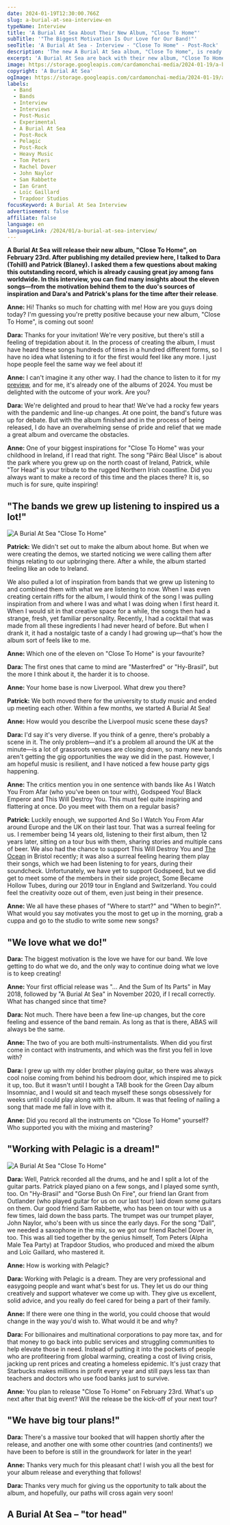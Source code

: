 ```yaml
---
date: 2024-01-19T12:30:00.766Z
slug: a-burial-at-sea-interview-en
typeName: Interview
title: 'A Burial At Sea About Their New Album, "Close To Home"'
subTitle: '"The Biggest Motivation Is Our Love for Our Band!"'
seoTitle: 'A Burial At Sea - Interview - "Close To Home" - Post-Rock'
description: 'The new A Burial At Sea album, "Close To Home", is ready! Read my interview with Dara and Patrick and get all the insights!'
excerpt: 'A Burial At Sea are back with their new album, "Close To Home"! I had the chance to interview Dara and Patrick. We talked about their creative process, the album concept and their tour plans. Get all the details here!'
image: https://storage.googleapis.com/cardamonchai-media/2024-01-19/a-burial-at-sea-interview-soundsvegan-com-jpg-imagine-e8e8e8_9f9f9f_1024_768/640.webp
copyright: 'A Burial At Sea'
ogImage: https://storage.googleapis.com/cardamonchai-media/2024-01-19/a-burial-at-sea-interview-soundsvegan-com-og-jpg-imagine-e8e8e8_a5a5a5_1200_628/640.webp
labels:
  - Band
  - Bands
  - Interview
  - Interviews
  - Post-Music
  - Experimental
  - A Burial At Sea
  - Post-Rock
  - Pelagic
  - Post-Rock
  - Heavy Music
  - Tom Peters
  - Rachel Dover
  - John Naylor
  - Sam Rabbette
  - Ian Grant
  - Loïc Gaillard
  - Trapdoor Studios
focusKeyword: A Burial At Sea Interview
advertisement: false
affiliate: false
language: en
languageLink: /2024/01/a-burial-at-sea-interview/
---
```


**A Burial At Sea will release their new album, "Close To Home", on February 23rd. After publishing my detailed preview here, I talked to Dara (Tohill) and Patrick (Blaney). I asked them a few questions about making this outstanding record, which is already causing great joy among fans worldwide. In this interview, you can find many insights about the eleven songs—from the motivation behind them to the duo's sources of inspiration and Dara's and Patrick's plans for the time after their release**.

**Anne:** Hi! Thanks so much for chatting with me! How are you guys doing today? I'm guessing you're pretty positive because your new album, "Close To Home", is coming out soon!

**Dara:** Thanks for your invitation! We're very positive, but there's still a feeling of trepidation about it. In the process of creating the album, I must have heard these songs hundreds of times in a hundred different forms, so I have no idea what listening to it for the first would feel like any more. I just hope people feel the same way we feel about it!

**Anne:** I can't imagine it any other way. I had the chance to listen to it for my [preview](/2023/12/a-burial-at-sea-close-to-home-en/), and for me, it's already one of the albums of 2024. You must be delighted with the outcome of your work. Are you?

**Dara:** We're delighted and proud to hear that! We've had a rocky few years with the pandemic and line-up changes. At one point, the band's future was up for debate. But with the album finished and in the process of being released, I do have an overwhelming sense of pride and relief that we made a great album and overcame the obstacles.

**Anne:** One of your biggest inspirations for "Close To Home" was your childhood in Ireland, if I read that right. The song "Páirc Béal Uisce" is about the park where you grew up on the north coast of Ireland, Patrick, while "Tor Head" is your tribute to the rugged Northern Irish coastline. Did you always want to make a record of this time and the places there? It is, so much is for sure, quite inspiring!

## "The bands we grew up listening to inspired us a lot!"

![A Burial At Sea "Close To Home"](https://storage.googleapis.com/cardamonchai-media/2024-01-19/sulk-photography-a-burial-at-sea-interview-soundsvegan-com-og-jpg-imagine-080808_2b2b2b_1024_768/640.webp 'A Burial At Sea. Bild/Picture: © Sulk Photography')

**Patrick:** We didn't set out to make the album about home. But when we were creating the demos, we started noticing we were calling them after things relating to our upbringing there. After a while, the album started feeling like an ode to Ireland.

We also pulled a lot of inspiration from bands that we grew up listening to and combined them with what we are listening to now. When I was even creating certain riffs for the album, I would think of the song I was pulling inspiration from and where I was and what I was doing when I first heard it. When I would sit in that creative space for a while, the songs then had a strange, fresh, yet familiar personality. Recently, I had a cocktail that was made from all these ingredients I had never heard of before. But when I drank it, it had a nostalgic taste of a candy I had growing up—that's how the album sort of feels like to me.

**Anne:** Which one of the eleven on "Close To Home" is your favourite?

**Dara:** The first ones that came to mind are "Masterfred" or "Hy-Brasil", but the more I think about it, the harder it is to choose.

**Anne:** Your home base is now Liverpool. What drew you there?

**Patrick:** We both moved there for the university to study music and ended up meeting each other. Within a few months, we started A Burial At Sea!

**Anne:** How would you describe the Liverpool music scene these days?

**Dara:** I'd say it's very diverse. If you think of a genre, there's probably a scene in it. The only problem—and it's a problem all around the UK at the minute—is a lot of grassroots venues are closing down, so many new bands aren't getting the gig opportunities the way we did in the past. However, I am hopeful music is resilient, and I have noticed a few house party gigs happening.

**Anne:** The critics mention you in one sentence with bands like As I Watch You From Afar (who you've been on tour with), Godspeed You! Black Emperor and This Will Destroy You. This must feel quite inspiring and flattering at once. Do you meet with them on a regular basis?

**Patrick:** Luckily enough, we supported And So I Watch You From Afar around Europe and the UK on their last tour. That was a surreal feeling for us. I remember being 14 years old, listening to their first album, then 12 years later, sitting on a tour bus with them, sharing stories and multiple cans of beer. We also had the chance to support This Will Destroy You and [The Ocean](https://soundsvegan.com/2020/09/the-ocean-robin-staps-interview-en) in Bristol recently; it was also a surreal feeling hearing them play their songs, which we had been listening to for years, during their soundcheck. Unfortunately, we have yet to support Godspeed, but we did get to meet some of the members in their side project, Some Became Hollow Tubes, during our 2019 tour in England and Switzerland. You could feel the creativity ooze out of them, even just being in their presence.

**Anne:** We all have these phases of "Where to start?" and "When to begin?". What would you say motivates you the most to get up in the morning, grab a cuppa and go to the studio to write some new songs?

## "We love what we do!"

**Dara:** The biggest motivation is the love we have for our band. We love getting to do what we do, and the only way to continue doing what we love is to keep creating!

**Anne:** Your first official release was "… And the Sum of Its Parts" in May 2018, followed by "A Burial At Sea" in November 2020, if I recall correctly. What has changed since that time?

**Dara:** Not much. There have been a few line-up changes, but the core feeling and essence of the band remain. As long as that is there, ABAS will always be the same.

**Anne:** The two of you are both multi-instrumentalists. When did you first come in contact with instruments, and which was the first you fell in love with?

**Dara:** I grew up with my older brother playing guitar, so there was always cool noise coming from behind his bedroom door, which inspired me to pick it up, too. But it wasn't until I bought a TAB book for the Green Day album Insomniac, and I would sit and teach myself these songs obsessively for weeks until I could play along with the album. It was that feeling of nailing a song that made me fall in love with it.

**Anne:** Did you record all the instruments on "Close To Home" yourself? Who supported you with the mixing and mastering?

## "Working with Pelagic is a dream!"

![A Burial At Sea "Close To Home"](https://storage.googleapis.com/cardamonchai-media/2023-12-22/a-burial-at-sea-2-jpg-imagine-181818_3f464c_1024_768/640.webp 'A Burial At Sea "Close To Home"')

**Dara:** Well, Patrick recorded all the drums, and he and I split a lot of the guitar parts. Patrick played piano on a few songs, and I played some synth, too. On "Hy-Brasil" and "Gorse Bush On Fire", our friend Ian Grant from Outlander (who played guitar for us on our last tour) laid down some guitars on them. Our good friend Sam Rabbette, who has been on tour with us a few times, laid down the bass parts. The trumpet was our trumpet player, John Naylor, who's been with us since the early days. For the song "Dall", we needed a saxophone in the mix, so we got our friend Rachel Dover in, too. This was all tied together by the genius himself, Tom Peters (Alpha Male Tea Party) at Trapdoor Studios, who produced and mixed the album and Loïc Gaillard, who mastered it.

**Anne:** How is working with Pelagic?

**Dara:** Working with Pelagic is a dream. They are very professional and easygoing people and want what's best for us. They let us do our thing creatively and support whatever we come up with. They give us excellent, solid advice, and you really do feel cared for being a part of their family.

**Anne:** If there were one thing in the world, you could choose that would change in the way you'd wish to. What would it be and why?

**Dara:** For billionaires and multinational corporations to pay more tax, and for that money to go back into public services and struggling communities to help elevate those in need. Instead of putting it into the pockets of people who are profiteering from global warming, creating a cost of living crisis, jacking up rent prices and creating a homeless epidemic. It's just crazy that Starbucks makes millions in profit every year and still pays less tax than teachers and doctors who use food banks just to survive.

**Anne:** You plan to release "Close To Home" on February 23rd. What's up next after that big event? Will the release be the kick-off of your next tour?

## "We have big tour plans!"

**Dara:** There's a massive tour booked that will happen shortly after the release, and another one with some other countries (and continents!) we have been to before is still in the groundwork for later in the year!

**Anne:** Thanks very much for this pleasant chat! I wish you all the best for your album release and everything that follows!

**Dara:** Thanks very much for giving us the opportunity to talk about the album, and hopefully, our paths will cross again very soon!

## A Burial At Sea – "tor head"

<YouTube id="tZq72rTCAuA" />
